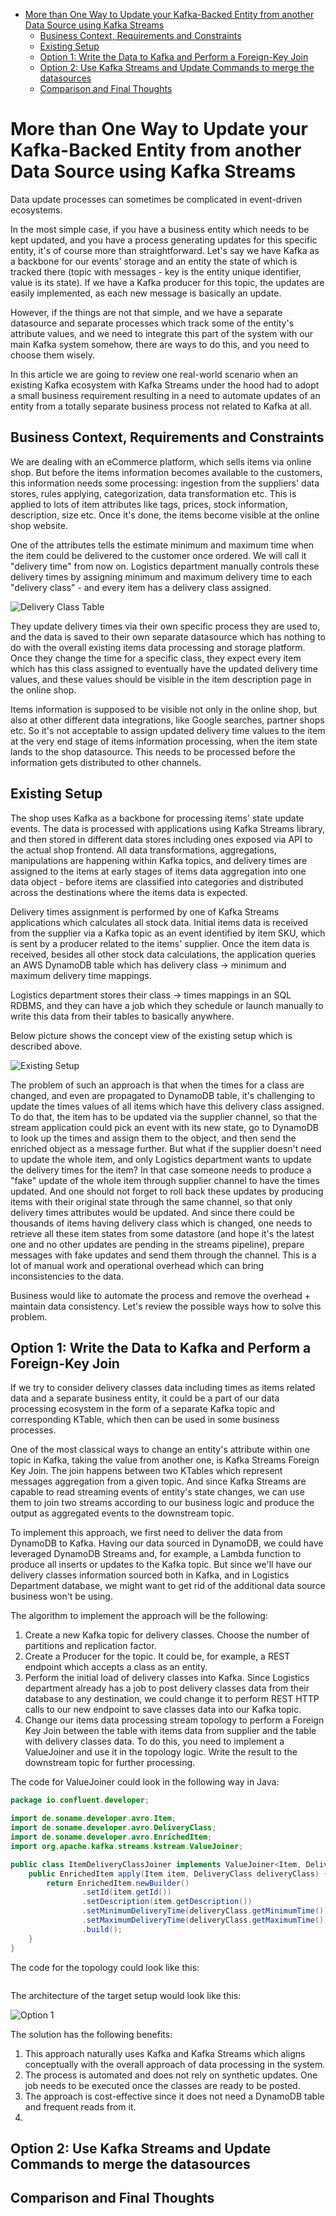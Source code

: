 <!-- TOC -->
* [More than One Way to Update your Kafka-Backed Entity from another Data Source using Kafka Streams](#more-than-one-way-to-update-your-kafka-backed-entity-from-another-data-source-using-kafka-streams)
  * [Business Context, Requirements and Constraints](#business-context-requirements-and-constraints)
  * [Existing Setup](#existing-setup)
  * [Option 1: Write the Data to Kafka and Perform a Foreign-Key Join](#option-1--write-the-data-to-kafka-and-perform-a-foreign-key-join)
  * [Option 2: Use Kafka Streams and Update Commands to merge the datasources](#option-2--use-kafka-streams-and-update-commands-to-merge-the-datasources)
  * [Comparison and Final Thoughts](#comparison-and-final-thoughts)
<!-- TOC -->

# More than One Way to Update your Kafka-Backed Entity from another Data Source using Kafka Streams 

Data update processes can sometimes be complicated in event-driven ecosystems. 

In the most simple case, if you have a business entity which needs to be kept updated, and you have a process generating updates for this specific entity, it's of course more than straightforward.
Let's say we have Kafka as a backbone for our events' storage and an entity the state of which is tracked there (topic with messages - key is the entity unique identifier, value is its state). 
If we have a Kafka producer for this topic, the updates are easily implemented, as each new message is basically an update.

However, if the things are not that simple, and we have a separate datasource and separate processes which track some of the entity's attribute values, and we need to integrate this part of the system with our main Kafka system somehow, there are ways to do this, and you need to choose them wisely.

In this article we are going to review one real-world scenario when an existing Kafka ecosystem with Kafka Streams under the hood had to adopt a small business requirement resulting in a need to automate updates of an entity from a totally separate business process not related to Kafka at all.

## Business Context, Requirements and Constraints

We are dealing with an eCommerce platform, which sells items via online shop. 
But before the items information becomes available to the customers, this information needs some processing: ingestion from the suppliers' data stores, rules applying, categorization, data transformation etc. 
This is applied to lots of item attributes like tags, prices, stock information, description, size etc. 
Once it's done, the items become visible at the online shop website.

One of the attributes tells the estimate minimum and maximum time when the item could be delivered to the customer once ordered. 
We will call it "delivery time" from now on. 
Logistics department manually controls these delivery times by assigning minimum and maximum delivery time to each "delivery class" - and every item has a delivery class assigned.

![Delivery Class Table](images/delivery_class_table.png)

They update delivery times via their own specific process they are used to, and the data is saved to their own separate datasource which has nothing to do with the overall existing items data processing and storage platform.
Once they change the time for a specific class, they expect every item which has this class assigned to eventually have the updated delivery time values, and these values should be visible in the item description page in the online shop.

Items information is supposed to be visible not only in the online shop, but also at other different data integrations, like Google searches, partner shops etc. 
So it's not acceptable to assign updated delivery time values to the item at the very end stage of items information processing, when the item state lands to the shop datasource. 
This needs to be processed before the information gets distributed to other channels.

## Existing Setup

The shop uses Kafka as a backbone for processing items' state update events. 
The data is processed with applications using Kafka Streams library, and then stored in different data stores including ones exposed via API to the actual shop frontend. 
All data transformations, aggregations, manipulations are happening within Kafka topics, and delivery times are assigned to the items at early stages of items data aggregation into one data object - before items are classified into categories and distributed across the destinations where the items data is expected.

Delivery times assignment is performed by one of Kafka Streams applications which calculates all stock data. Initial items data is received from the supplier via a Kafka topic as an event identified by item SKU, which is sent by a producer related to the items' supplier.
Once the item data is received, besides all other stock data calculations, the application queries an AWS DynamoDB table which has delivery class -> minimum and maximum delivery time mappings.

Logistics department stores their class -> times mappings in an SQL RDBMS, and they can have a job which they schedule or launch manually to write this data from their tables to basically anywhere.

Below picture shows the concept view of the existing setup which is described above.

![Existing Setup](images/existing_setup.png)

The problem of such an approach is that when the times for a class are changed, and even are propagated to DynamoDB table, it's challenging to update the times values of all items which have this delivery class assigned.
To do that, the item has to be updated via the supplier channel, so that the stream application could pick an event with its new state, go to DynamoDB to look up the times and assign them to the object, and then send the enriched object as a message further.
But what if the supplier doesn't need to update the whole item, and only Logistics department wants to update the delivery times for the item?
In that case someone needs to produce a "fake" update of the whole item through supplier channel to have the times updated. 
And one should not forget to roll back these updates by producing items with their original state through the same channel, so that only delivery times attributes would be updated.
And since there could be thousands of items having delivery class which is changed, one needs to retrieve all these item states from some datastore (and hope it's the latest one and no other updates are pending in the streams pipeline), prepare messages with fake updates and send them through the channel. 
This is a lot of manual work and operational overhead which can bring inconsistencies to the data. 

Business would like to automate the process and remove the overhead + maintain data consistency.
Let's review the possible ways how to solve this problem.

## Option 1: Write the Data to Kafka and Perform a Foreign-Key Join

If we try to consider delivery classes data including times as items related data and a separate business entity, it could be a part of our data processing ecosystem in the form of a separate Kafka topic and corresponding KTable, which then can be used in some business processes.

One of the most classical ways to change an entity's attribute within one topic in Kafka, taking the value from another one, is Kafka Streams Foreign Key Join.
The join happens between two KTables which represent messages aggregation from a given topic. And since Kafka Streams are capable to read streaming events of entity's state changes, we can use them to join two streams according to our business logic and produce the output as aggregated events to the downstream topic.

To implement this approach, we first need to deliver the data from DynamoDB to Kafka. Having our data sourced in DynamoDB, we could have leveraged DynamoDB Streams and, for example, a Lambda function to produce all inserts or updates to the Kafka topic.
But since we'll have our delivery classes information sourced both in Kafka, and in Logistics Department database, we might want to get rid of the additional data source business won't be using.

The algorithm to implement the approach will be the following:

1. Create a new Kafka topic for delivery classes. Choose the number of partitions and replication factor.
2. Create a Producer for the topic. It could be, for example, a REST endpoint which accepts a class as an entity.
3. Perform the initial load of delivery classes into Kafka. Since Logistics department already has a job to post delivery classes data from their database to any destination, we could change it to perform REST HTTP calls to our new endpoint to save classes data into our Kafka topic.
4. Change our items data processing stream topology to perform a Foreign Key Join between the table with items data from supplier and the table with delivery classes data. To do this, you need to implement a ValueJoiner and use it in the topology logic. Write the result to the downstream topic for further processing.

The code for ValueJoiner could look in the following way in Java:

```java
package io.confluent.developer;

import de.soname.developer.avro.Item;
import de.soname.developer.avro.DeliveryClass;
import de.soname.developer.avro.EnrichedItem;
import org.apache.kafka.streams.kstream.ValueJoiner;

public class ItemDeliveryClassJoiner implements ValueJoiner<Item, DeliveryClass, EnrichedItem> {
    public EnrichedItem apply(Item item, DeliveryClass deliveryClass) {
        return EnrichedItem.newBuilder()
                .setId(item.getId())
                .setDescription(item.getDescription())
                .setMinimumDeliveryTime(deliveryClass.getMinimumTime())
                .setMaximumDeliveryTime(deliveryClass.getMaximumTime())
                .build();
    }
}
```

The code for the topology could look like this:

```java

```

The architecture of the target setup would look like this:

![Option 1](images/option1.png)

The solution has the following benefits:

1. This approach naturally uses Kafka and Kafka Streams which aligns conceptually with the overall approach of data processing in the system.
2. The process is automated and does not rely on synthetic updates. One job needs to be executed once the classes are ready to be posted.
3. The approach is cost-effective since it does not need a DynamoDB table and frequent reads from it.
4. 

## Option 2: Use Kafka Streams and Update Commands to merge the datasources

## Comparison and Final Thoughts

